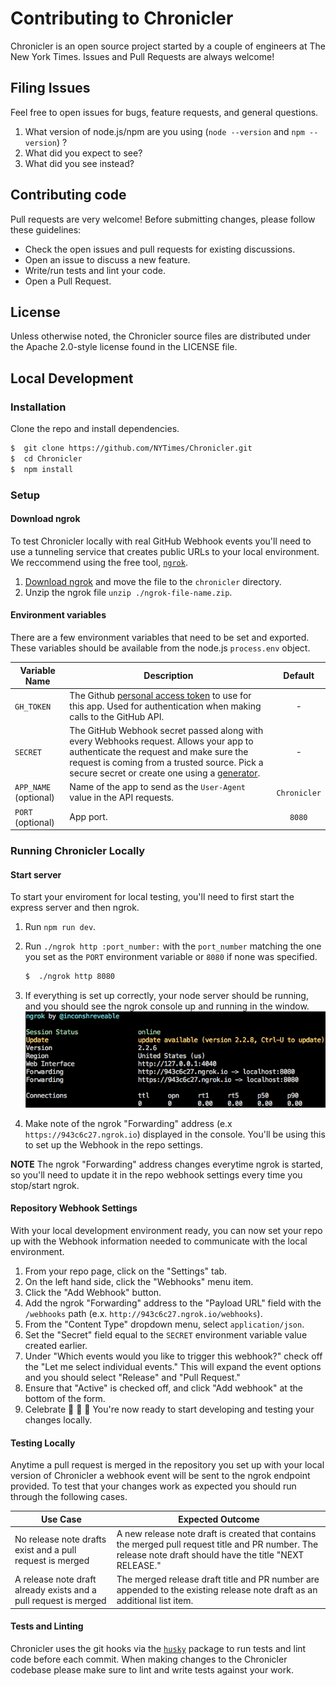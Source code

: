 # Contributing to Chronicler
Chronicler is an open source project started by a couple of engineers at The New York Times.  Issues and Pull Requests are always welcome!

## Filing Issues
Feel free to open issues for bugs, feature requests, and general questions.

1. What version of node.js/npm are you using (`node --version` and `npm --version`) ?
2. What did you expect to see?
3. What did you see instead?

## Contributing code
Pull requests are very welcome! Before submitting changes, please follow these guidelines:

- Check the open issues and pull requests for existing discussions.
- Open an issue to discuss a new feature.
- Write/run tests and lint your code.
- Open a Pull Request.

## License
Unless otherwise noted, the Chronicler source files are distributed under the Apache 2.0-style license found in the LICENSE file.

## Local Development

### Installation
Clone the repo and install dependencies.

```bash
$  git clone https://github.com/NYTimes/Chronicler.git
$  cd Chronicler
$  npm install
```

### Setup

#### Download ngrok
To test Chronicler locally with real GitHub Webhook events you'll need to use a tunneling service that creates public URLs to your local environment.  We reccommend using the free tool, [`ngrok`](https://ngrok.com/).

1. [Download ngrok](https://ngrok.com/download) and move the file to the `chronicler` directory.
2. Unzip the ngrok file `unzip ./ngrok-file-name.zip`.

#### Environment variables
There are a few environment variables that need to be set and exported.  These variables should be available from the node.js `process.env` object.

**Variable Name** | **Description** | **Default**
--- | --- | :---:
`GH_TOKEN` | The Github [personal access token](https://github.com/settings/tokens) to use for this app.  Used for authentication when making calls to the GitHub API. | -
`SECRET` | The GitHub Webhook secret passed along with every Webhooks request.  Allows your app to authenticate the request and make sure the request is coming from a trusted source.  Pick a secure secret or create one using a [generator](https://randomkeygen.com/). | -
`APP_NAME` (optional) | Name of the app to send as the `User-Agent` value in the API requests. | `Chronicler`
`PORT` (optional) | App port. | `8080`

### Running Chronicler Locally

#### Start server
To start your enviroment for local testing, you'll need to first start the express server and then ngrok.

1. Run `npm run dev`.
2. Run `./ngrok http :port_number:` with the `port_number` matching the one you set as the `PORT` environment variable or `8080` if none was specified.

    ```bash
    $  ./ngrok http 8080
    ```
3. If everything is set up correctly, your node server should be running, and you should see the ngrok console up and running in the window.
![Image of ngrok console](ngrok.png)
4. Make note of the ngrok "Forwarding" address (e.x `https://943c6c27.ngrok.io`) displayed in the console. You'll be using this to set up the Webhook in the repo settings.

**NOTE** The ngrok "Forwarding" address changes everytime ngrok is started, so you'll need to update it in the repo webhook settings every time you stop/start ngrok.

#### Repository Webhook Settings
With your local development environment ready, you can now set your repo up with the Webhook information needed to communicate with the local environment.

1. From your repo page, click on the "Settings" tab.
2. On the left hand side, click the "Webhooks" menu item.
3. Click the "Add Webhook" button.
4. Add the ngrok "Forwarding" address to the "Payload URL" field with the `/webhooks` path (e.x. `http://943c6c27.ngrok.io/webhooks`).
5. From the "Content Type" dropdown menu, select `application/json`.
6. Set the "Secret" field equal to the `SECRET` environment variable value created earlier.
7. Under "Which events would you like to trigger this webhook?" check off the "Let me select individual events."  This will expand the event options and you should select "Release" and "Pull Request."
8. Ensure that "Active" is checked off, and click "Add webhook" at the bottom of the form.
9. Celebrate :clap: :clap: :clap: You're now ready to start developing and testing your changes locally.

#### Testing Locally
Anytime a pull request is merged in the repository you set up with your local version of Chronicler a webhook event will be sent to the ngrok endpoint provided.  To test that your changes work as expected you should run through the following cases.

**Use Case** | **Expected Outcome**
--- | ---
No release note drafts exist and a pull request is merged | A new release note draft is created that contains the merged pull request title and PR number.  The release note draft should have the title "NEXT RELEASE."
A release note draft already exists and a pull request is merged | The merged release draft title and PR number are appended to the existing release note draft as an additional list item.

#### Tests and Linting
Chronicler uses the git hooks via the [`husky`](https://github.com/typicode/husky/tree/v0.14.3) package to run tests and lint code before each commit.  When making changes to the Chronicler codebase please make sure to lint and write tests against your work.
